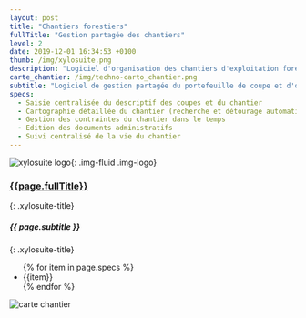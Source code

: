 ```yaml
---
layout: post
title: "Chantiers forestiers"
fullTitle: "Gestion partagée des chantiers"
level: 2
date: 2019-12-01 16:34:53 +0100
thumb: /img/xylosuite.png
description: "Logiciel d'organisation des chantiers d'exploitation forestière"
carte_chantier: /img/techno-carto_chantier.png
subtitle: "Logiciel de gestion partagée du portefeuille de coupe et d'organisation des chantiers forestiers"
specs:
  - Saisie centralisée du descriptif des coupes et du chantier
  - Cartographie détaillée du chantier (recherche et détourage automatique des parcelles cadastrales)
  - Gestion des contraintes du chantier dans le temps
  - Edition des documents administratifs
  - Suivi centralisé de la vie du chantier
---
```


![xylosuite logo]({{page.thumb}}){: .img-fluid .img-logo}

### <a href='./intro#applis'><i class="fas fa-chevron-left mr-2"></i>{{page.fullTitle}}</a>
{: .xylosuite-title}
##### <strong>{{ page.subtitle }} </strong>
{: .xylosuite-title}

<div class="container p-0 mt-4">
  <div class="row">
    <div class="col-12 col-md-7">  
      <ul class="list-group">
      {% for item in page.specs %}
        <li class="list-group-item">{{item}}</li>
      {% endfor %}
      </ul> 
    </div>
    <div class="col-12 col-md-5 mb-2 mt-3 mt-md-0 mt-lg-0">
      <img src="{{page.carte_chantier}}" alt="carte chantier" class="img-fluid">
    </div>
  </div>  
</div>

